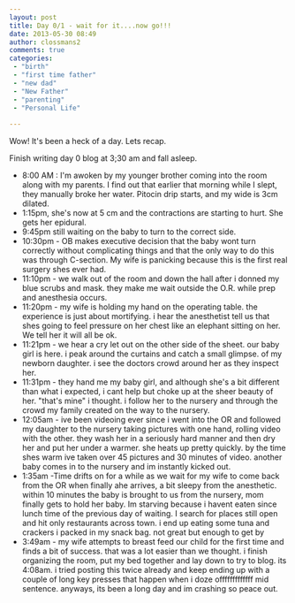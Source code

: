 ```yaml
---
layout: post
title: Day 0/1 - wait for it....now go!!!
date: 2013-05-30 08:49
author: clossmans2
comments: true
categories: 
 - "birth"
 - "first time father"
 - "new dad"
 - "New Father"
 - "parenting"
 - "Personal Life"
 
---
```

Wow!  It's been a heck of a day. Lets recap.

Finish writing day 0 blog at 3;30 am and  fall asleep.  
<ul>

<li>8:00 AM : I'm awoken by my younger brother coming into the room along with my parents.  I find out that earlier that morning while I slept,<!--more-->
 they manually broke her water. Pitocin drip starts, and my wide is 3cm dilated.</li>

<li>1:15pm, she's now at 5 cm and the contractions are starting to hurt.  She gets her epidural.</li>

<li>9:45pm still waiting on the baby to turn to the correct side.  </li>

<li>10:30pm - OB makes executive decision that the baby wont turn correctly without complicating things and that the only way to do this was through C-section.  My wife is panicking because this is the first real surgery shes ever had.</li>


<li>11:10pm - we walk out of the room and down the hall after i donned my blue scrubs and mask.  they make me wait outside the O.R. while prep and anesthesia occurs.</li>


<li>11:20pm - my wife is holding my hand on the operating table. the experience is just about mortifying.  i hear the anesthetist tell us that shes going to feel pressure on her chest like an elephant sitting on her.  We tell her it will all be ok.</li>


<li>11:21pm - we hear a cry let out on the other side of the sheet.  our baby girl is here.  i peak around the curtains and catch a small glimpse.  of my newborn daughter.  i see the doctors crowd around her as they inspect her.</li>


<li>11:31pm - they hand me my baby girl, and although she's a bit different than what i expected, i cant help but choke up at the sheer beauty of her.  "that's mine" i thought.  i follow her to the nursery and through the crowd my family created on the way to the nursery.</li>

<li>12:05am - ive been videoing ever since i went into the OR and followed my daughter to the nursery taking pictures with one hand, rolling video with the other.  they wash her in a seriously hard manner and then dry her and put her under a warmer.  she heats up pretty quickly.  by the time shes warm ive taken over 45 pictures and 30 minutes of video.  another baby comes in to the nursery and im instantly kicked out.</li>

<li>1:35am -Time drifts on for a while as we wait for my wife to come back from the OR when finally ahe arrives, a bit sleepy from the anesthetic.  within 10 minutes the baby is brought to us from the nursery, mom finally gets to hold her baby.  Im starving because i havent eaten since lunch time of the previous day of waiting. I search for places still open and hit only restaurants across town.  i end up eating some tuna and crackers i packed in my snack bag.  not great but enough to get by</li>

<li>3:49am - my wife attempts to breast feed our child for the first time and finds a bit of success.  that was a lot easier than we thought.  i finish organizing the room, put my bed together and lay down to try to blog.  its 4:08am.  i tried posting this twice already and keep ending up with a couple of long key presses that happen when i doze offfffffffffff mid sentence.  anyways, its been a long day and im crashing so peace out.</li>

</ul>
